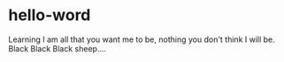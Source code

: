# hello-word
Learning
I am all that you want me to be, nothing you don't think I will be.
Black Black Black sheep....
